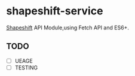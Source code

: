 # shapeshift-service
[Shapeshift](https://shapeshift.io/) API Module,using Fetch API and ES6+.

## TODO
- [ ] UEAGE
- [ ] TESTING